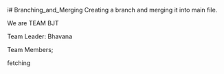 i# Branching_and_Merging
Creating a branch and merging it into main file.

We are TEAM BJT

Team Leader:
Bhavana 

Team Members;



fetching

